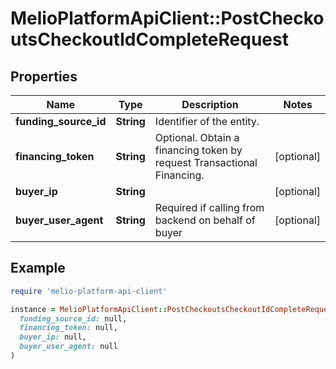 # MelioPlatformApiClient::PostCheckoutsCheckoutIdCompleteRequest

## Properties

| Name | Type | Description | Notes |
| ---- | ---- | ----------- | ----- |
| **funding_source_id** | **String** | Identifier of the entity. |  |
| **financing_token** | **String** | Optional. Obtain a financing token by request Transactional Financing. | [optional] |
| **buyer_ip** | **String** |  | [optional] |
| **buyer_user_agent** | **String** | Required if calling from backend on behalf of buyer | [optional] |

## Example

```ruby
require 'melio-platform-api-client'

instance = MelioPlatformApiClient::PostCheckoutsCheckoutIdCompleteRequest.new(
  funding_source_id: null,
  financing_token: null,
  buyer_ip: null,
  buyer_user_agent: null
)
```

